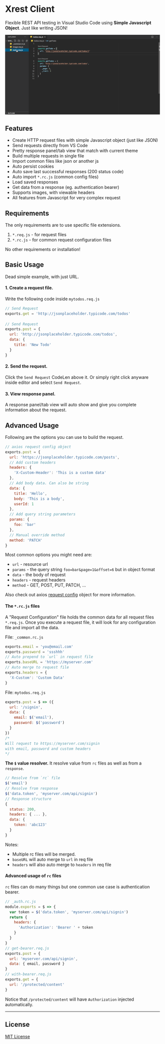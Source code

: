 # Xrest Client

Flexible REST API testing in Visual Studio Code using **Simple Javascript Object**. Just like writing JSON!  
  
![xrest-client](https://raw.githubusercontent.com/rhaldkhein/vscode-xrest-client/master/static/demo.gif) 

## Features

- Create HTTP request files with simple Javascript object (just like JSON)
- Send requests directly from VS Code
- Pretty response panel/tab view that match with current theme
- Build multiple requests in single file
- Import common files like json or another js
- Auto persist cookies
- Auto save last successful responses (200 status code)
- Auto import `*.rc.js` (common config files)
- Load saved responses
- Get data from a response (eg. authentication bearer)
- Supports images, with viewable headers
- All features from Javascript for very complex request

## Requirements

The only requirements are to use specific file extensions.

1. `*.req.js` - for request files
2. `*.rc.js` - for common request configuration files

No other requirements or installation!

## Basic Usage

Dead simple example, with just URL.

#### 1. Create a request file.
Write the following code inside `mytodos.req.js`
```js
// Send Request
exports.get = 'http://jsonplaceholder.typicode.com/todos'

// Send Request
exports.post = {
  url: 'http://jsonplaceholder.typicode.com/todos',
  data: {
    title: 'New Todo'
  }
}
```
#### 2. Send the request.
Click the `Send Request` CodeLen above it. Or simply right click anyware inside editor and select `Send Request`.
#### 3. View response panel.
A response panel/tab view will auto show and give you complete information about the request.

## Advanced Usage

Following are the options you can use to build the request.  

```js
// axios request config object
exports.post = {
  url: 'https://jsonplaceholder.typicode.com/posts',
  // Add custom headers
  headers: {
    'X-Custom-Header': 'This is a custom data'
  },
  // Add body data. Can also be string
  data: {
    title: 'Hello',
    body: 'This is a body',
    userId: 1
  },
  // Add query string parameters
  params: { 
    foo: 'bar'
  },
  // Manual override method
  method: 'PATCH'
}
```
  
Most common options you might need are:

* `url` - resource url
* `params` - the query string `foo=bar&page=1&offset=6` but in object format
* `data` - the body of request  
* `headers` - request headers
* `method` - GET, POST, PUT, PATCH, ... 

Also check out axios [request config](https://github.com/axios/axios#request-config) object for more information.  

#### The `*.rc.js` files

A "Request Configuration" file holds the common data for all request files `*.req.js`.
Once you execute a request file, it will look for any configuration file and import all the data.  
  
File: `_common.rc.js`
```js
exports.email = 'you@email.com'
exports.password = 'ssshhh'
// Auto prepend to `url` in request file
exports.baseURL = 'https://myserver.com' 
// Auto merge to request file
exports.headers = { 
  'X-Custom': 'Custom Data' 
} 
```
File: `mytodos.req.js`
```js
exports.post = $ => ({
  url: '/signin',
  data: {
    email: $('email'),
    password: $('password')
  }
})
/*
Will request to https://myserver.com/signin 
with email, password and custom headers
*/
```

**The `$` value resolver.** It resolve value from `rc` files as well as from a `response`.

```js
// Resolve from `rc` file
$('email')
// Resolve from response 
$('data.token', 'myserver.com/api/signin')
// Response structure
{
  status: 200,
  headers: { ... },
  data: { 
    token: 'abc123'
  }
}
```

Notes: 
- Multiple rc files will be merged.
- `baseURL` will auto merge to `url` in req file
- `headers` will also auto merge to `headers` in req file

#### Advanced usage of `rc` files

`rc` files can do many things but one common use case is authentication bearer.

```js
// _auth.rc.js
module.exports = $ => {
  var token = $('data.token', 'myserver.com/api/signin')
  return {
    headers: {
      'Authorization': 'Bearer ' + token
    }
  }
}
// get-bearer.req.js
exports.post = {
  url: 'myserver.com/api/signin',
  data: { email, password }
}
// with-bearer.req.js
exports.get = {
  url: '/protected/content'
}
```
Notice that `/protected/content` will have `Authorization` injected automatically.

-----------------------------------------------------------------------------------------------------------

## License

[MIT License](LICENSE.txt)

